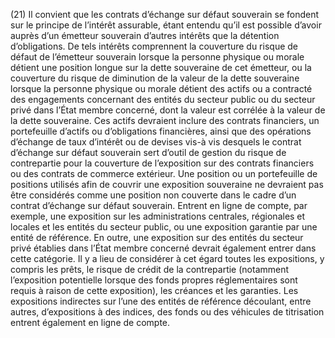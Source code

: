 (21) Il convient que les contrats d’échange sur défaut souverain se fondent sur le principe de l’intérêt assurable, étant entendu qu’il est possible d’avoir auprès d’un émetteur souverain d’autres intérêts que la détention d’obligations. De tels intérêts comprennent la couverture du risque de défaut de l’émetteur souverain lorsque la personne physique ou morale détient une position longue sur la dette souveraine de cet émetteur, ou la couverture du risque de diminution de la valeur de la dette souveraine lorsque la personne physique ou morale détient des actifs ou a contracté des engagements concernant des entités du secteur public ou du secteur privé dans l’État membre concerné, dont la valeur est corrélée à la valeur de la dette souveraine. Ces actifs devraient inclure des contrats financiers, un portefeuille d’actifs ou d’obligations financières, ainsi que des opérations d’échange de taux d’intérêt ou de devises vis-à vis desquels le contrat d’échange sur défaut souverain sert d’outil de gestion du risque de contrepartie pour la couverture de l’exposition sur des contrats financiers ou des contrats de commerce extérieur. Une position ou un portefeuille de positions utilisés afin de couvrir une exposition souveraine ne devraient pas être considérés comme une position non couverte dans le cadre d’un contrat d’échange sur défaut souverain. Entrent en ligne de compte, par exemple, une exposition sur les administrations centrales, régionales et locales et les entités du secteur public, ou une exposition garantie par une entité de référence. En outre, une exposition sur des entités du secteur privé établies dans l’État membre concerné devrait également entrer dans cette catégorie. Il y a lieu de considérer à cet égard toutes les expositions, y compris les prêts, le risque de crédit de la contrepartie (notamment l’exposition potentielle lorsque des fonds propres réglementaires sont requis à raison de cette exposition), les créances et les garanties. Les expositions indirectes sur l’une des entités de référence découlant, entre autres, d’expositions à des indices, des fonds ou des véhicules de titrisation entrent également en ligne de compte.